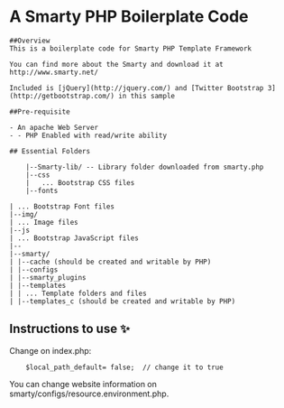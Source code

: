 # A Smarty PHP Boilerplate Code
```
##Overview
This is a boilerplate code for Smarty PHP Template Framework

You can find more about the Smarty and download it at http://www.smarty.net/

Included is [jQuery](http://jquery.com/) and [Twitter Bootstrap 3](http://getbootstrap.com/) in this sample

##Pre-requisite

- An apache Web Server
- - PHP Enabled with read/write ability

## Essential Folders

    |--Smarty-lib/ -- Library folder downloaded from smarty.php
    |--css
    |	... Bootstrap CSS files
    |--fonts

| ... Bootstrap Font files
|--img/
| ... Image files
|--js
| ... Bootstrap JavaScript files
|--
|--smarty/
| |--cache (should be created and writable by PHP)
| |--configs
| |--smarty_plugins
| |--templates
| | ... Template folders and files
| |--templates_c (should be created and writable by PHP)
```
 
## Instructions to use ✨

Change on index.php:
```
    $local_path_default= false;  // change it to true
```
You can change website information on smarty/configs/resource.environment.php.
